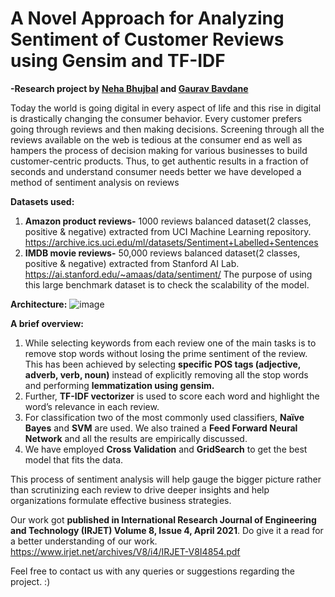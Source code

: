 # A Novel Approach for Analyzing Sentiment of Customer Reviews using Gensim and TF-IDF 
**-Research project by 
[Neha Bhujbal](https://github.com/nehabhujbal222) 
and [Gaurav Bavdane](https://github.com/Gaurav6420)** 

Today the world is going digital in every 
aspect of life and this rise in digital is drastically changing 
the consumer behavior. Every customer prefers going 
through reviews and then making decisions. Screening 
through all the reviews available on the web is tedious at 
the consumer end as well as hampers the process of decision 
making for various businesses to build customer-centric 
products. Thus, to get authentic results in a fraction of seconds 
and understand consumer needs better we have developed a 
method of sentiment analysis on reviews

**Datasets used:**
1. **Amazon product reviews-** 1000 reviews balanced dataset(2 classes, positive & negative) extracted from UCI Machine Learning repository. https://archive.ics.uci.edu/ml/datasets/Sentiment+Labelled+Sentences
2. **IMDB movie reviews-** 50,000 reviews balanced dataset(2 classes, positive & negative) extracted from Stanford AI Lab. https://ai.stanford.edu/~amaas/data/sentiment/ The purpose of using this large benchmark dataset is to check the scalability of the model.

**Architecture:**
![image](https://user-images.githubusercontent.com/66311371/116960644-a65fec00-acbe-11eb-86cd-c43d597bc5b2.png)

**A brief overview:**
1. While selecting keywords from each review one of the main tasks is to 
remove stop words without losing the prime sentiment of 
the review. This has been achieved by selecting **specific POS 
tags (adjective, adverb, verb, noun)**  instead of explicitly removing 
all the stop words and performing **lemmatization using gensim.**
2. Further, **TF-IDF vectorizer** is used to 
score each word and highlight the word’s relevance in each 
review. 
3. For classification two of the most commonly used 
classifiers, **Naïve Bayes** and **SVM** are used. We also trained a 
**Feed Forward Neural Network** and all the results are 
empirically discussed. 
4. We have employed **Cross Validation** 
and **GridSearch** to get the best model that fits the data. 


This process of sentiment analysis will help gauge the bigger 
picture rather than scrutinizing each review to drive deeper 
insights and help organizations formulate effective business 
strategies.

Our work got **published in International Research Journal of Engineering and Technology (IRJET) Volume 8, Issue 4,  April 2021**. 
Do give it a read for a better understanding of our work.
https://www.irjet.net/archives/V8/i4/IRJET-V8I4854.pdf

Feel free to contact us with any queries or suggestions regarding the project. :)
